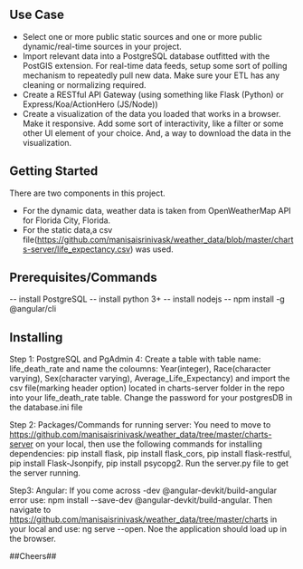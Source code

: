 ## Use Case
- Select one or more public static sources and one or more public dynamic/real-time sources in your
project.<br/>
- Import relevant data into a PostgreSQL database outfitted with the PostGIS extension. For real-time data
feeds, setup some sort of polling mechanism to repeatedly pull new data. Make sure your ETL has any
cleaning or normalizing required. <br/>
- Create a RESTful API Gateway (using something like Flask (Python) or Express/Koa/ActionHero
(JS/Node))<br/>
- Create a visualization of the data you loaded that works in a browser. Make it responsive. Add some sort
of interactivity, like a filter or some other UI element of your choice. And, a way to download the data in
the visualization. 

## Getting Started
There are two components in this project.<br/>
- For the dynamic data, weather data is taken from OpenWeatherMap API for Florida City, Florida. <br/>
- For the static data,a csv file(https://github.com/manisaisrinivask/weather_data/blob/master/charts-server/life_expectancy.csv) was used.


## Prerequisites/Commands
-- install PostgreSQL
-- install python 3+ 
-- install nodejs
-- npm install -g @angular/cli 

## Installing
Step 1: PostgreSQL and PgAdmin 4:  Create a table with table name: life_death_rate and name the coloumns: Year(integer), Race(character varying), Sex(character varying), Average_Life_Expectancy) and import the csv file(marking header option) located in charts-server folder in the repo into your life_death_rate table. Change the password for your postgresDB in the database.ini file 

Step 2: Packages/Commands for running server: You need to move to https://github.com/manisaisrinivask/weather_data/tree/master/charts-server on your local, then use the following commands for installing dependencies:
pip install flask, pip install flask_cors, pip install flask-restful, pip install Flask-Jsonpify, pip install psycopg2. Run the server.py file to get the server running. 

Step3: Angular: If you come across -dev @angular-devkit/build-angular error use: npm install --save-dev @angular-devkit/build-angular.
            Then navigate to https://github.com/manisaisrinivask/weather_data/tree/master/charts in your local and use: ng serve --open.
            Noe the application should load up in the browser.
 



##Cheers##
            
                                    
 
